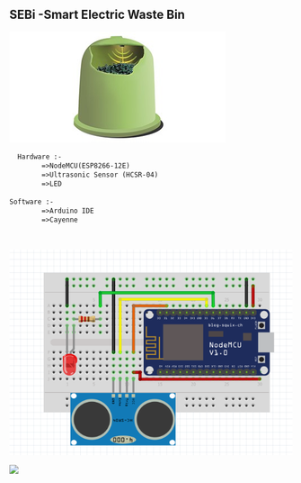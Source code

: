 ## SEBi -Smart Electric Waste Bin

![](https://github.com/salmanfarisvp/SEBi/blob/master/icon.png?raw=true)

```
  Hardware :-
        =>NodeMCU(ESP8266-12E)
        =>Ultrasonic Sensor (HCSR-04)
        =>LED

Software :-
        =>Arduino IDE
        =>Cayenne
  
  
  ```



 
![](https://github.com/salmanfarisvp/SEBi/blob/master/Wiring.png?raw=true)

![](https://guides.github.com/activities/hello-world/branching.png)



[](https://github.com/salmanfarisvp/SEBi/blob/master/SEBi.ino)

